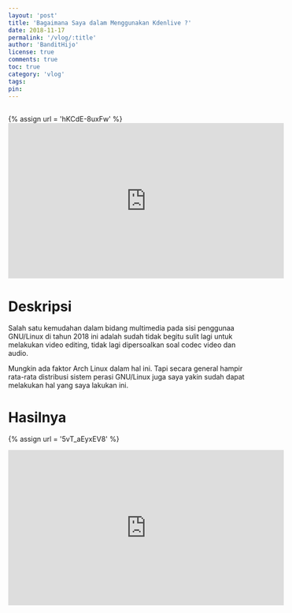 ```yaml
---
layout: 'post'
title: 'Bagaimana Saya dalam Menggunakan Kdenlive ?'
date: 2018-11-17
permalink: '/vlog/:title'
author: 'BanditHijo'
license: true
comments: true
toc: true
category: 'vlog'
tags:
pin:
---
```


<div style="margin-top:30px;"></div>
<!-- EMBED CONTAINER: YOUTUBE -->
{% assign url = 'hKCdE-8uxFw' %}
<div class='embed-container'>
<iframe width="560" height="315" src="https://www.youtube.com/embed/{{ url }}" frameborder="0" allow="accelerometer; autoplay; encrypted-media; gyroscope; picture-in-picture" allowfullscreen></iframe>
</div>

# Deskripsi

Salah satu kemudahan dalam bidang multimedia pada sisi penggunaa GNU/Linux di tahun 2018 ini adalah sudah tidak begitu sulit lagi untuk melakukan video editing, tidak lagi dipersoalkan soal codec video dan audio.

Mungkin ada faktor Arch Linux dalam hal ini. Tapi secara general hampir rata-rata distribusi sistem perasi GNU/Linux juga saya yakin sudah dapat melakukan hal yang saya lakukan ini.

# Hasilnya

<!-- EMBED CONTAINER: YOUTUBE -->
{% assign url = '5vT_aEyxEV8' %}
<div class='embed-container'>
<iframe width="560" height="315" src="https://www.youtube.com/embed/{{ url }}" frameborder="0" allow="accelerometer; autoplay; encrypted-media; gyroscope; picture-in-picture" allowfullscreen></iframe>
</div>
